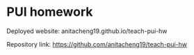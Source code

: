 # PUI homework

Deployed website: anitacheng19.github.io/teach-pui-hw

Repository link: https://github.com/anitacheng19/teach-pui-hw
